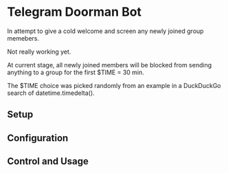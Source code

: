 # Telegram Doorman Bot
In attempt to give a cold welcome and screen any newly joined group memebers.

Not really working yet. 

At current stage, all newly joined members will be blocked from sending anything to a group for the first $TIME = 30 min.

The $TIME choice was picked randomly from an example in a DuckDuckGo search of datetime.timedelta().

## Setup

## Configuration

## Control and Usage
